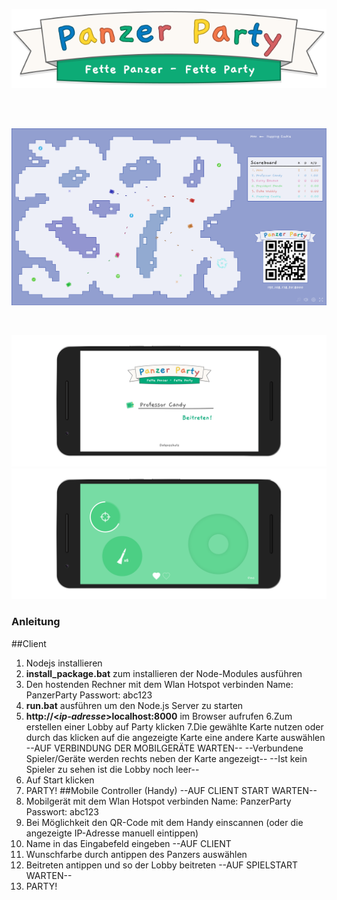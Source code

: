 ﻿![alt text](./public/graphics/banner.svg)

&nbsp;  
&nbsp;  

![alt text](./screenshots/screen_1.png)

&nbsp;  

![alt text](./screenshots/mobile_1mock.png)
![alt text](./screenshots/mobile_2mock.png)

### Anleitung
##Client
1. Nodejs installieren
2. **install_package.bat** zum installieren der Node-Modules ausführen
3. Den hostenden Rechner mit dem Wlan Hotspot verbinden
	Name: PanzerParty
	Passwort: abc123
4. **run.bat** ausführen um den Node.js Server zu starten
5. **http://&lt;*ip-adresse*&gt;localhost:8000** im Browser aufrufen
6.Zum erstellen einer Lobby auf Party klicken
7.Die gewählte Karte nutzen oder durch das klicken auf die angezeigte Karte eine andere Karte auswählen
--AUF VERBINDUNG DER MOBILGERÄTE WARTEN--
--Verbundene Spieler/Geräte werden rechts neben der Karte angezeigt--
--Ist kein Spieler zu sehen ist die Lobby noch leer--
11. Auf Start klicken
12. PARTY! 
##Mobile Controller (Handy)
--AUF CLIENT START WARTEN--
6. Mobilgerät mit dem Wlan Hotspot verbinden
	Name: PanzerParty
	Passwort: abc123
7. Bei Möglichkeit den QR-Code mit dem Handy einscannen (oder die angezeigte IP-Adresse manuell eintippen)
8. Name in das Eingabefeld eingeben
--AUF CLIENT
9. Wunschfarbe durch antippen des Panzers auswählen
10. Beitreten antippen und so der Lobby beitreten
--AUF SPIELSTART WARTEN--
12. PARTY!
